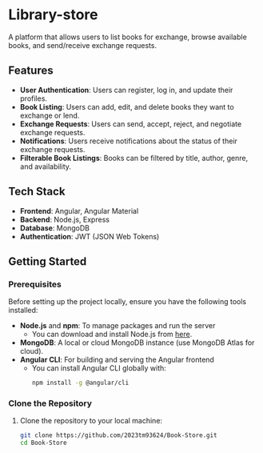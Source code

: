 # Library-store
A platform that allows users to list books for exchange, browse available books, and send/receive exchange requests.


## Features

- **User Authentication**: Users can register, log in, and update their profiles.
- **Book Listing**: Users can add, edit, and delete books they want to exchange or lend.
- **Exchange Requests**: Users can send, accept, reject, and negotiate exchange requests.
- **Notifications**: Users receive notifications about the status of their exchange requests.
- **Filterable Book Listings**: Books can be filtered by title, author, genre, and availability.

## Tech Stack

- **Frontend**: Angular, Angular Material
- **Backend**: Node.js, Express
- **Database**: MongoDB
- **Authentication**: JWT (JSON Web Tokens)

## Getting Started

### Prerequisites

Before setting up the project locally, ensure you have the following tools installed:

- **Node.js** and **npm**: To manage packages and run the server
  - You can download and install Node.js from [here](https://nodejs.org/).
- **MongoDB**: A local or cloud MongoDB instance (use MongoDB Atlas for cloud).
- **Angular CLI**: For building and serving the Angular frontend
  - You can install Angular CLI globally with:
    ```bash
    npm install -g @angular/cli
    ```

### Clone the Repository

1. Clone the repository to your local machine:
   ```bash
   git clone https://github.com/2023tm93624/Book-Store.git
   cd Book-Store
